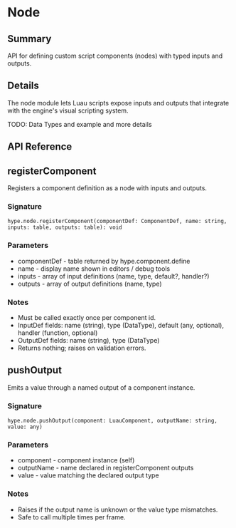 # Node
## Summary
API for defining custom script components (nodes) with typed inputs and outputs.

## Details
The node module lets Luau scripts expose inputs and outputs that integrate with the engine's visual scripting system.

TODO: Data Types and example and more details

## API Reference

## registerComponent

Registers a component definition as a node with inputs and outputs.

### Signature

```luau
hype.node.registerComponent(componentDef: ComponentDef, name: string, inputs: table, outputs: table): void
```

### Parameters
- componentDef - table returned by hype.component.define
- name - display name shown in editors / debug tools
- inputs - array of input definitions (name, type, default?, handler?)
- outputs - array of output definitions (name, type)

### Notes
- Must be called exactly once per component id.
- InputDef fields: name (string), type (DataType), default (any, optional), handler (function, optional)
- OutputDef fields: name (string), type (DataType)
- Returns nothing; raises on validation errors.

## pushOutput

Emits a value through a named output of a component instance.

### Signature

```luau
hype.node.pushOutput(component: LuauComponent, outputName: string, value: any)
```

### Parameters
- component - component instance (self)
- outputName - name declared in registerComponent outputs
- value - value matching the declared output type

### Notes
- Raises if the output name is unknown or the value type mismatches.
- Safe to call multiple times per frame.
